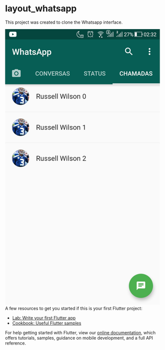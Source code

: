 # layout_whatsapp

This project was created to clone the Whatsapp interface.

![screenshot layout](https://github.com/Leuow95/layout_whatsapp/blob/master/assets/Layout_Whatsapp.jpeg)
A few resources to get you started if this is your first Flutter project:

- [Lab: Write your first Flutter app](https://flutter.dev/docs/get-started/codelab)
- [Cookbook: Useful Flutter samples](https://flutter.dev/docs/cookbook)

For help getting started with Flutter, view our
[online documentation](https://flutter.dev/docs), which offers tutorials,
samples, guidance on mobile development, and a full API reference.
